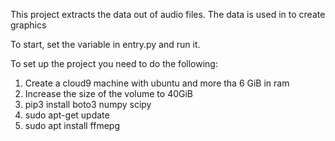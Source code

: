 This project extracts the data out of audio files. The data is used in to create graphics

To start, set the variable in entry.py and run it.

To set up the project you need to do the following:

1. Create a cloud9 machine with ubuntu and more tha 6 GiB in ram
2. Increase the size of the volume to 40GiB
3. pip3 install boto3 numpy scipy
4. sudo apt-get update
5. sudo apt install ffmepg